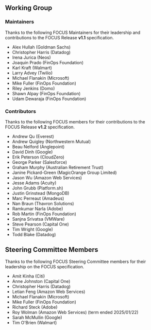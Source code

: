 ## Working Group

### Maintainers

Thanks to the following FOCUS Maintainers for their leadership and contributions to the FOCUS Release **v1.1** specification.

* Alex Hullah (Goldman Sachs)
* Christopher Harris (Datadog)
* Irena Jurica (Neos)
* Joaquin Prado (FinOps Foundation)
* Karl Kraft (Walmart)
* Larry Advey (Twilio)
* Michael Flanakin (Microsoft)
* Mike Fuller (FinOps Foundation)
* Riley Jenkins (Domo)
* Shawn Alpay (FinOps Foundation)
* Udam Dewaraja (FinOps Foundation)

### Contributors

Thanks to the following FOCUS members for their contributions to the FOCUS Release **v1.2** specification.

* Andrew Qu (Everest)
* Andrew Quigley (Northwestern Mutual)
* Beau Nelford (Anglepoint)
* David Dinh (Google)
* Erik Peterson (CloudZero)
* George Parker (Salesforce)
* Graham Murphy (Australian Retirement Trust)
* Janine Pickard-Green (MagicOrange Group Limited)
* Jason Wu (Amazon Web Services)
* Jesse Adams (Acuity)
* John Grubb (Platform.sh)
* Justin Grinstead (MongoDB)
* Marc Perreaut (Amadeus)
* Nan Braun (Thavron Solutions)
* Ramkumar Narla (Adobe)
* Rob Martin (FinOps Foundation)
* Sanjna Srivatsa (VMWare)
* Steve Pearson (Capital One)
* Tim Wright (Google)
* Todd Blake (Datadog)

## Steering Committee Members

Thanks to the following FOCUS Steering Committee members for their leadership on the FOCUS specification.

* Amit Kinha (Citi)
* Anne Johnston (Capital One)
* Christopher Harris (Datadog)
* Letian Feng (Amazon Web Services)
* Michael Flanakin (Microsoft)
* Mike Fuller (FinOps Foundation)
* Richard Steck (Adobe)
* Roy Wolman (Amazon Web Services) (term ended 2025/01/22)
* Sarah McMullin (Google)
* Tim O'Brien (Walmart)
